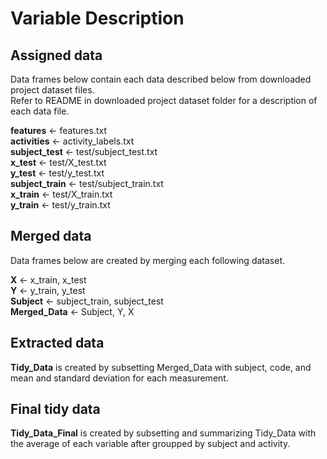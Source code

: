 
# Variable Description




## Assigned data
Data frames below contain each data described below from downloaded project dataset files.  
Refer to README in downloaded project dataset folder for a description of each data file.  


**features** <- features.txt  
**activities** <- activity_labels.txt  
**subject_test** <- test/subject_test.txt  
**x_test** <- test/X_test.txt  
**y_test** <- test/y_test.txt  
**subject_train** <- test/subject_train.txt  
**x_train** <- test/X_train.txt  
**y_train** <- test/y_train.txt  




## Merged data
Data frames below are created by merging each following dataset.


**X** <- x_train, x_test  
**Y** <- y_train, y_test  
**Subject** <- subject_train, subject_test  
**Merged_Data** <- Subject, Y, X  




## Extracted data
**Tidy_Data** is created by subsetting Merged_Data with subject, code, and mean and standard deviation for each measurement.




## Final tidy data
**Tidy_Data_Final** is created by subsetting and summarizing Tidy_Data with the average of each variable after groupped by subject and activity.
